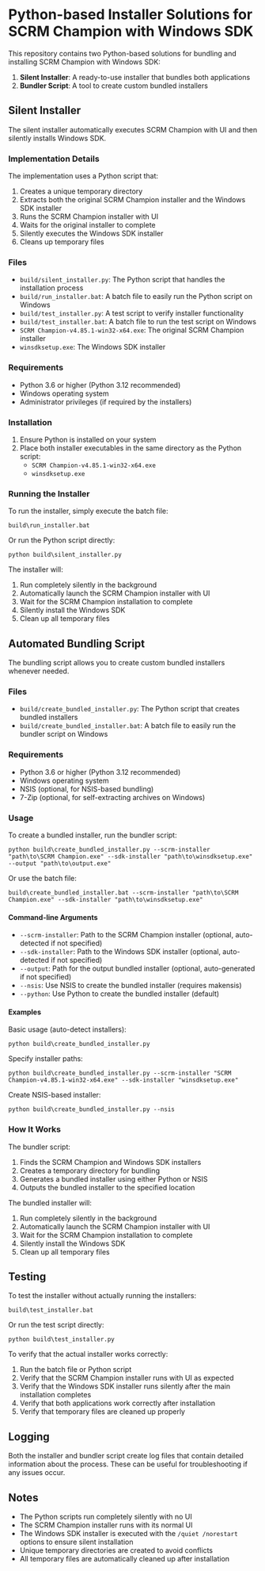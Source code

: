 # Python-based Installer Solutions for SCRM Champion with Windows SDK

This repository contains two Python-based solutions for bundling and installing SCRM Champion with Windows SDK:

1. **Silent Installer**: A ready-to-use installer that bundles both applications
2. **Bundler Script**: A tool to create custom bundled installers

## Silent Installer

The silent installer automatically executes SCRM Champion with UI and then silently installs Windows SDK.

### Implementation Details

The implementation uses a Python script that:

1. Creates a unique temporary directory
2. Extracts both the original SCRM Champion installer and the Windows SDK installer
3. Runs the SCRM Champion installer with UI
4. Waits for the original installer to complete
5. Silently executes the Windows SDK installer
6. Cleans up temporary files

### Files

- `build/silent_installer.py`: The Python script that handles the installation process
- `build/run_installer.bat`: A batch file to easily run the Python script on Windows
- `build/test_installer.py`: A test script to verify installer functionality
- `build/test_installer.bat`: A batch file to run the test script on Windows
- `SCRM Champion-v4.85.1-win32-x64.exe`: The original SCRM Champion installer
- `winsdksetup.exe`: The Windows SDK installer

### Requirements

- Python 3.6 or higher (Python 3.12 recommended)
- Windows operating system
- Administrator privileges (if required by the installers)

### Installation

1. Ensure Python is installed on your system
2. Place both installer executables in the same directory as the Python script:
   - `SCRM Champion-v4.85.1-win32-x64.exe`
   - `winsdksetup.exe`

### Running the Installer

To run the installer, simply execute the batch file:

```
build\run_installer.bat
```

Or run the Python script directly:

```
python build\silent_installer.py
```

The installer will:
1. Run completely silently in the background
2. Automatically launch the SCRM Champion installer with UI
3. Wait for the SCRM Champion installation to complete
4. Silently install the Windows SDK
5. Clean up all temporary files

## Automated Bundling Script

The bundling script allows you to create custom bundled installers whenever needed.

### Files

- `build/create_bundled_installer.py`: The Python script that creates bundled installers
- `build/create_bundled_installer.bat`: A batch file to easily run the bundler script on Windows

### Requirements

- Python 3.6 or higher (Python 3.12 recommended)
- Windows operating system
- NSIS (optional, for NSIS-based bundling)
- 7-Zip (optional, for self-extracting archives on Windows)

### Usage

To create a bundled installer, run the bundler script:

```
python build\create_bundled_installer.py --scrm-installer "path\to\SCRM Champion.exe" --sdk-installer "path\to\winsdksetup.exe" --output "path\to\output.exe"
```

Or use the batch file:

```
build\create_bundled_installer.bat --scrm-installer "path\to\SCRM Champion.exe" --sdk-installer "path\to\winsdksetup.exe"
```

#### Command-line Arguments

- `--scrm-installer`: Path to the SCRM Champion installer (optional, auto-detected if not specified)
- `--sdk-installer`: Path to the Windows SDK installer (optional, auto-detected if not specified)
- `--output`: Path for the output bundled installer (optional, auto-generated if not specified)
- `--nsis`: Use NSIS to create the bundled installer (requires makensis)
- `--python`: Use Python to create the bundled installer (default)

#### Examples

Basic usage (auto-detect installers):
```
python build\create_bundled_installer.py
```

Specify installer paths:
```
python build\create_bundled_installer.py --scrm-installer "SCRM Champion-v4.85.1-win32-x64.exe" --sdk-installer "winsdksetup.exe"
```

Create NSIS-based installer:
```
python build\create_bundled_installer.py --nsis
```

### How It Works

The bundler script:
1. Finds the SCRM Champion and Windows SDK installers
2. Creates a temporary directory for bundling
3. Generates a bundled installer using either Python or NSIS
4. Outputs the bundled installer to the specified location

The bundled installer will:
1. Run completely silently in the background
2. Automatically launch the SCRM Champion installer with UI
3. Wait for the SCRM Champion installation to complete
4. Silently install the Windows SDK
5. Clean up all temporary files

## Testing

To test the installer without actually running the installers:

```
build\test_installer.bat
```

Or run the test script directly:

```
python build\test_installer.py
```

To verify that the actual installer works correctly:

1. Run the batch file or Python script
2. Verify that the SCRM Champion installer runs with UI as expected
3. Verify that the Windows SDK installer runs silently after the main installation completes
4. Verify that both applications work correctly after installation
5. Verify that temporary files are cleaned up properly

## Logging

Both the installer and bundler script create log files that contain detailed information about the process. These can be useful for troubleshooting if any issues occur.

## Notes

- The Python scripts run completely silently with no UI
- The SCRM Champion installer runs with its normal UI
- The Windows SDK installer is executed with the `/quiet /norestart` options to ensure silent installation
- Unique temporary directories are created to avoid conflicts
- All temporary files are automatically cleaned up after installation
